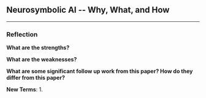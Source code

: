 ## Neurosymbolic AI -- Why, What, and How




---

### Reflection      

**What are the strengths?** 

**What are the weaknesses?**      


**What are some significant follow up work from this paper? How do they differ from this paper?**   

**New Terms**:
1. 

